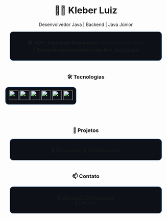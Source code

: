 <h1 align="center">👨‍💻 Kleber Luiz</h1>

<p align="center">
Desenvolvedor Java | Backend | Java Júnior  
</p>

<div align="center" style="padding: 10px; border: 1px solid #003366; border-radius: 10px; background-color: #0d1117; width: 90%; max-width: 600px; margin: auto;">

🎓 <strong>ADS - Faculdade Descomplica</strong> (Conclui em Out/25) <br>
🚀 <strong>Buscando oportunidade como Dev Java Júnior</strong>

</div>

<br>

<h3 align="center">🛠️ Tecnologias</h3>

<div align="center" style="padding: 10px; border: 1px solid #003366; border-radius: 10px; background-color: #0d1117; display: inline-block;">

<img src="https://cdn.jsdelivr.net/gh/devicons/devicon/icons/java/java-original.svg" width="30" title="Java"/>
<img src="https://cdn.jsdelivr.net/gh/devicons/devicon/icons/spring/spring-original.svg" width="30" title="Spring Boot"/>
<img src="https://cdn.jsdelivr.net/gh/devicons/devicon/icons/hibernate/hibernate-original.svg" width="30" title="JPA / Hibernate"/>
<img src="https://cdn.jsdelivr.net/gh/devicons/devicon/icons/mysql/mysql-original.svg" width="30" title="MySQL"/>
<img src="https://cdn.jsdelivr.net/gh/devicons/devicon/icons/postgresql/postgresql-original.svg" width="30" title="PostgreSQL"/>
<img src="https://cdn.jsdelivr.net/gh/devicons/devicon/icons/docker/docker-original.svg" width="30" title="Docker"/>

</div>

<br><br>

<h3 align="center">📂 Projetos</h3>

<div align="center" style="padding: 10px; border: 1px solid #003366; border-radius: 10px; background-color: #0d1117; width: 90%; max-width: 600px; margin: auto;">

🔗 <a href="https://github.com/kleberlz17/library_api">API Livraria</a> |
🔗 <a href="https://github.com/kleberlz17/api_maquinario">API Maquinário</a>

</div>

<br>

<h3 align="center">📫 Contato</h3>

<div align="center" style="padding: 10px; border: 1px solid #003366; border-radius: 10px; background-color: #0d1117; width: 90%; max-width: 600px; margin: auto;">

📧 <a href="mailto:kleberluizf15@gmail.com">kleberluizf15@gmail.com</a> <br>
🔗 <a href="https://www.linkedin.com/in/kleberluizferreiramachado/">LinkedIn</a>

</div>

